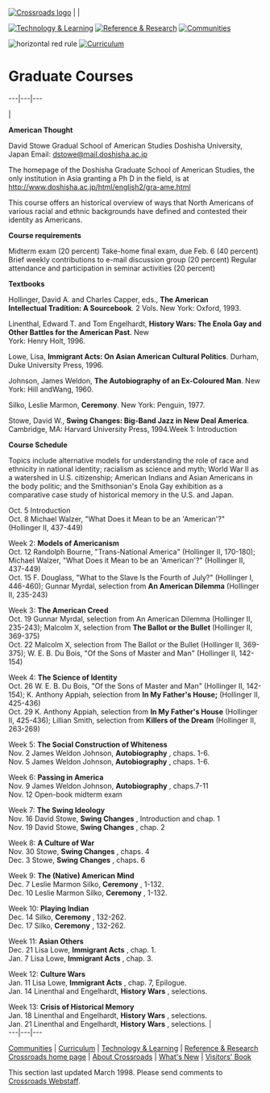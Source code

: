 [![Crossroads
logo](http://crossroads.georgetown.edu/logo_sm.gif)](http://crossroads.georgetown.edu/index.html)
|   |

[![Technology &
Learning](http://crossroads.georgetown.edu/tech_sm.gif)](http://crossroads.georgetown.edu/innovation.html)
[![Reference &
Research](http://crossroads.georgetown.edu/ref_sm.gif)](http://crossroads.georgetown.edu/reference.html)
[![Communities](http://crossroads.georgetown.edu/com_sm.gif)](http://crossroads.georgetown.edu/community.html)

![horizontal red rule](http://crossroads.georgetown.edu/redrule.gif)
[![Curriculum](http://crossroads.georgetown.edu/cur.gif)](http://crossroads.georgetown.edu/curriculum.html)

# Graduate Courses  
  
---|---|---  
  
  |

**American Thought**

David Stowe Gradual School of American Studies Doshisha University, Japan
Email: [dstowe@mail.doshisha.ac.jp](mailto:dstowe@mail.doshisha.ac.jp)

The homepage of the Doshisha Graduate School of American Studies, the only
institution in Asia granting a Ph D in the field, is at
<http://www.doshisha.ac.jp/html/english2/gra-ame.html>

This course offers an historical overview of ways that North Americans of
various racial and ethnic backgrounds have defined and contested their
identity as Americans.

**Course requirements**

Midterm exam (20 percent) Take-home final exam, due Feb. 6 (40 percent) Brief
weekly contributions to e-mail discussion group (20 percent) Regular
attendance and participation in seminar activities (20 percent)

**Textbooks**

Hollinger, David A. and Charles Capper, eds., **The American  
Intellectual Tradition: A Sourcebook**. 2 Vols. New York: Oxford, 1993.

Linenthal, Edward T. and Tom Engelhardt, **History Wars: The Enola Gay and
Other Battles for the American Past**. New  
York: Henry Holt, 1996.

Lowe, Lisa, **Immigrant Acts: On Asian American Cultural Politics**. Durham,
Duke University Press, 1996.

Johnson, James Weldon, **The Autobiography of an Ex-Coloured Man**. New York:
Hill andWang, 1960.

Silko, Leslie Marmon, **Ceremony**. New York: Penguin, 1977.

Stowe, David W., **Swing Changes: Big-Band Jazz in New Deal America**.
Cambridge, MA: Harvard University Press, 1994.Week 1: Introduction

**Course Schedule**

Topics include alternative models for understanding the role of race and
ethnicity in national identity; racialism as science and myth; World War II as
a watershed in U.S. citizenship; American Indians and Asian Americans in the
body politic; and the Smithsonian's Enola Gay exhibition as a comparative case
study of historical memory in the U.S. and Japan.

Oct. 5 Introduction  
Oct. 8 Michael Walzer, "What Does it Mean to be an 'American'?"  
(Hollinger II, 437-449)

Week 2: **Models of Americanism**  
Oct. 12 Randolph Bourne,  "Trans-National America" (Hollinger II, 170-180);
Michael Walzer, "What Does it Mean to be an 'American'?" (Hollinger II,
437-449)  
Oct. 15 F. Douglass, "What to the Slave Is the Fourth of July?" (Hollinger I,
446-460); Gunnar Myrdal, selection from **An American Dilemma** (Hollinger II,
235-243)

Week 3: **The American Creed**  
Oct. 19 Gunnar Myrdal, selection from An American Dilemma (Hollinger II,
235-243); Malcolm X, selection from **The Ballot or the Bullet** (Hollinger
II, 369-375)  
Oct. 22 Malcolm X, selection from The Ballot or the Bullet (Hollinger II,
369-375); W. E. B. Du Bois,  "Of the Sons of Master and Man" (Hollinger II,
142-154)

Week 4: **The Science of Identity**  
Oct. 26 W. E. B. Du Bois,  "Of the Sons of Master and Man" (Hollinger II,
142-154); K. Anthony Appiah, selection from **In My Father's House;**
(Hollinger II, 425-436)  
Oct. 29 K. Anthony Appiah, selection from **In My Father's House** (Hollinger
II, 425-436); Lillian Smith, selection from **Killers of the Dream**
(Hollinger II, 263-269)

Week 5: **The Social Construction of Whiteness**  
Nov. 2 James Weldon Johnson, **Autobiography** , chaps. 1-6.  
Nov. 5 James Weldon Johnson, **Autobiography** , chaps. 1-6.

Week 6: **Passing in America**  
Nov. 9 James Weldon Johnson, **Autobiography** , chaps.7-11  
Nov. 12 Open-book midterm exam

Week 7: **The Swing Ideology**  
Nov. 16 David Stowe, **Swing Changes** , Introduction and chap. 1  
Nov. 19 David Stowe, **Swing Changes** , chap. 2

Week 8: **A Culture of War**  
Nov. 30 Stowe, **Swing Changes** , chaps. 4  
Dec. 3 Stowe, **Swing Changes** , chaps. 6

Week 9: **The (Native) American Mind**  
Dec. 7 Leslie Marmon Silko, **Ceremony** , 1-132.  
Dec. 10 Leslie Marmon Silko, **Ceremony** , 1-132.  
  
Week 10: **Playing Indian**  
Dec. 14 Silko, **Ceremony** , 132-262.  
Dec. 17 Silko, **Ceremony** , 132-262.

Week 11: **Asian Others**  
Dec. 21 Lisa Lowe, **Immigrant Acts** , chap. 1.  
Jan. 7 Lisa Lowe, **Immigrant Acts** , chap. 3.  
  
Week 12: **Culture Wars**  
Jan. 11 Lisa Lowe, **Immigrant Acts** , chap. 7, Epilogue.  
Jan. 14 Linenthal and Engelhardt, **History Wars** , selections.

Week 13: **Crisis of Historical Memory**  
Jan. 18 Linenthal and Engelhardt, **History Wars** , selections.  
Jan. 21 Linenthal and Engelhardt, **History Wars** , selections. |  
---|---|---  
  
[Communities](http://crossroads.georgetown.edu/community.html) |
[Curriculum](http://crossroads.georgetown.edu/curriculum.html) | [Technology &
Learning](http://crossroads.georgetown.edu/innovation.html) | [Reference &
Research](http://crossroads.georgetown.edu/reference.html)  
[Crossroads home page](http://crossroads.georgetown.edu/index.html) | [About
Crossroads](http://crossroads.georgetown.edu/about.html) | [What's
New](http://crossroads.georgetown.edu/new.html) | [Visitors'
Book](http://crossroads.georgetown.edu/visitor.html)

This section last updated March 1998. Please send comments to [Crossroads
Webstaff](mailto:cepacs@gusun.georgetown.edu).  

